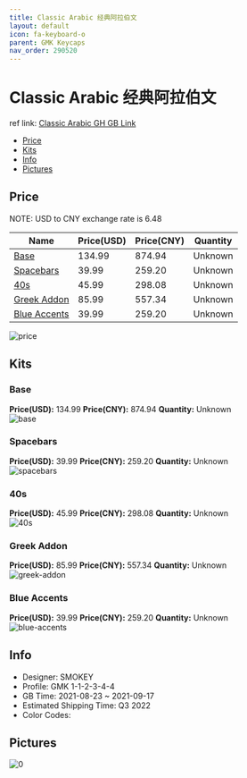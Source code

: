 ```yaml
---
title: Classic Arabic 经典阿拉伯文
layout: default
icon: fa-keyboard-o
parent: GMK Keycaps
nav_order: 290520
---
```


# Classic Arabic 经典阿拉伯文

ref link: [Classic Arabic GH GB Link](https://geekhack.org/index.php?topic=114308.0)

* [Price](#price)
* [Kits](#kits)
* [Info](#info)
* [Pictures](#pictures)

## Price

NOTE: USD to CNY exchange rate is 6.48

| Name          | Price(USD)   |  Price(CNY) | Quantity |
| ------------- | ------------ |  ---------- | -------- |
|[Base](#base)|134.99|874.94|Unknown|
|[Spacebars](#spacebars)|39.99|259.20|Unknown|
|[40s](#40s)|45.99|298.08|Unknown|
|[Greek Addon](#greek-addon)|85.99|557.34|Unknown|
|[Blue Accents](#blue-accents)|39.99|259.20|Unknown|

<img src="{{ 'assets/images/gmk-keycaps/Classic-Arabic/price.png' | relative_url }}" alt="price" class="image featured">

## Kits
### Base  
**Price(USD):** 134.99	**Price(CNY):** 874.94	**Quantity:** Unknown  
<img src="{{ 'assets/images/gmk-keycaps/Classic-Arabic/kits_pics/base.jpg' | relative_url }}" alt="base" class="image featured">

### Spacebars  
**Price(USD):** 39.99	**Price(CNY):** 259.20	**Quantity:** Unknown  
<img src="{{ 'assets/images/gmk-keycaps/Classic-Arabic/kits_pics/spacebars.png' | relative_url }}" alt="spacebars" class="image featured">

### 40s  
**Price(USD):** 45.99	**Price(CNY):** 298.08	**Quantity:** Unknown  
<img src="{{ 'assets/images/gmk-keycaps/Classic-Arabic/kits_pics/40s.png' | relative_url }}" alt="40s" class="image featured">

### Greek Addon  
**Price(USD):** 85.99	**Price(CNY):** 557.34	**Quantity:** Unknown  
<img src="{{ 'assets/images/gmk-keycaps/Classic-Arabic/kits_pics/greek-addon.png' | relative_url }}" alt="greek-addon" class="image featured">

### Blue Accents  
**Price(USD):** 39.99	**Price(CNY):** 259.20	**Quantity:** Unknown  
<img src="{{ 'assets/images/gmk-keycaps/Classic-Arabic/kits_pics/blue-accents.png' | relative_url }}" alt="blue-accents" class="image featured">

## Info
* Designer: SMOKEY  
* Profile: GMK 1-1-2-3-4-4  
* GB Time: 2021-08-23 ~ 2021-09-17  
* Estimated Shipping Time: Q3 2022  
* Color Codes:  


## Pictures  
<img src="{{ 'assets/images/gmk-keycaps/Classic-Arabic/rendering_pics/0.jpg' | relative_url }}" alt="0" class="image featured">
